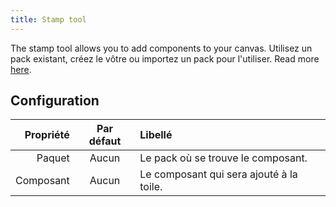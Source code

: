 ```yaml
---
title: Stamp tool
---
```


The stamp tool allows you to add components to your canvas.
Utilisez un pack existant, créez le vôtre ou importez un pack pour l'utiliser. Read more [here](../pack).

## Configuration

| Propriété | Par défaut | Libellé                                                  |
| --------: | :--------: | :------------------------------------------------------- |
|    Paquet |    Aucun   | Le pack où se trouve le composant.       |
| Composant |    Aucun   | Le composant qui sera ajouté à la toile. |
